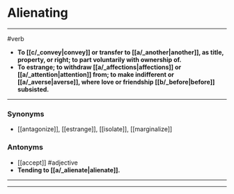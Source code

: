 # Alienating
---
#verb
- **To [[c/_convey|convey]] or transfer to [[a/_another|another]], as title, property, or right; to part voluntarily with ownership of.**
- **To estrange; to withdraw [[a/_affections|affections]] or [[a/_attention|attention]] from; to make indifferent or [[a/_averse|averse]], where love or friendship [[b/_before|before]] subsisted.**
---
### Synonyms
- [[antagonize]], [[estrange]], [[isolate]], [[marginalize]]
### Antonyms
- [[accept]]
#adjective
- **Tending to [[a/_alienate|alienate]].**
---
---
